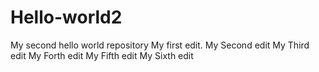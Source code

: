 # Hello-world2
My second hello world repository
My first edit.
My Second edit
My Third edit
My Forth edit
My Fifth edit
My Sixth edit



